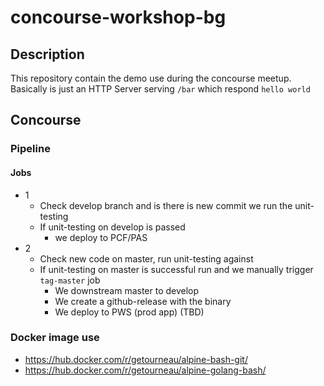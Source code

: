 # concourse-workshop-bg

## Description

This repository contain the demo use during the concourse meetup.
Basically is just an HTTP Server serving `/bar` which respond `hello world`

## Concourse

### Pipeline

#### Jobs
* 1
  * Check develop branch and is there is new commit we run the unit-testing
  * If unit-testing on develop is passed
    * we deploy to PCF/PAS
* 2
  * Check new code on master, run unit-testing against
  * If unit-testing on master is successful run and we manually trigger `tag-master` job
    * We downstream master to develop
    * We create a github-release with the binary
    * We deploy to PWS (prod app) (TBD)

### Docker image use
* https://hub.docker.com/r/getourneau/alpine-bash-git/
* https://hub.docker.com/r/getourneau/alpine-golang-bash/ 
